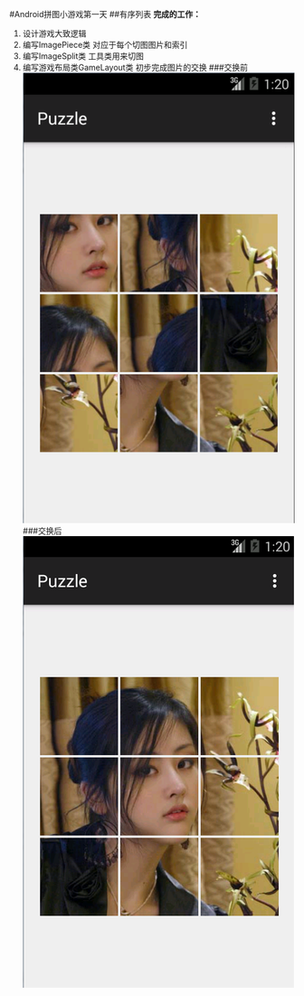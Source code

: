 #Android拼图小游戏第一天
##有序列表
**完成的工作：**
 1. 设计游戏大致逻辑
 2. 编写ImagePiece类 对应于每个切图图片和索引
 3. 编写ImageSplit类 工具类用来切图
 4. 编写游戏布局类GameLayout类 初步完成图片的交换
###交换前
![交换前](./images/1.png)
###交换后
![交换后](./images/2.png)
